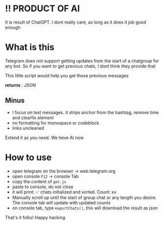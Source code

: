 # !! PRODUCT OF AI
It is result of ChatGPT. I dont really care, as long as it does it job good enough

# What is this
Telegram does not support getting updates from the start of a chatgroup for any bot. So if you want to get previous chats, I dont think they provide that

This little script would help you get those previous messages

**returns** : JSON

## Minus
- I focus on text messages. it strips anchor from the hashtag, remove time and clearfix element
- no formatting for monospace or codeblock
- links uncleaned

Extend it as you need. We heve AI now

# How to use

- open telegram on the browser -> web.telegram.org
- open console `F12` -> console Tab
- copy the content of `get.js`
- paste to console, do not close
- it will print: ✅ chats initialized and sorted. Count: xx
- Manually scroll up until the start of group chat or any length you desire. The console tab will update with updated counts
- on console tab, type `exportChats()`, this will download the result as json

That's it folks! Happy hacking
